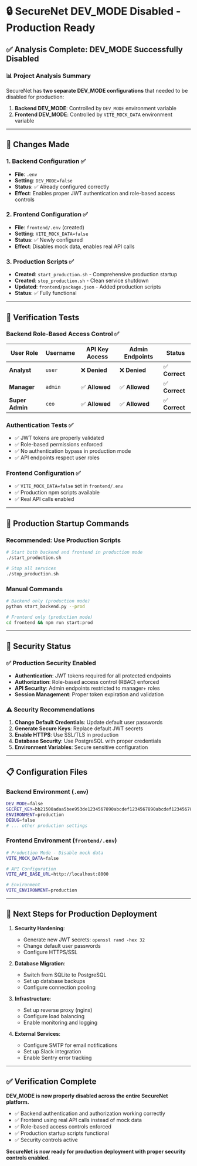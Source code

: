 # 🔒 SecureNet DEV_MODE Disabled - Production Ready

## ✅ **Analysis Complete: DEV_MODE Successfully Disabled**

### **📊 Project Analysis Summary**

SecureNet has **two separate DEV_MODE configurations** that needed to be disabled for production:

1. **Backend DEV_MODE**: Controlled by `DEV_MODE` environment variable
2. **Frontend DEV_MODE**: Controlled by `VITE_MOCK_DATA` environment variable

---

## **🔧 Changes Made**

### **1. Backend Configuration** ✅
- **File**: `.env`
- **Setting**: `DEV_MODE=false`
- **Status**: ✅ Already configured correctly
- **Effect**: Enables proper JWT authentication and role-based access controls

### **2. Frontend Configuration** ✅
- **File**: `frontend/.env` (created)
- **Setting**: `VITE_MOCK_DATA=false`
- **Status**: ✅ Newly configured
- **Effect**: Disables mock data, enables real API calls

### **3. Production Scripts** ✅
- **Created**: `start_production.sh` - Comprehensive production startup
- **Created**: `stop_production.sh` - Clean service shutdown
- **Updated**: `frontend/package.json` - Added production scripts
- **Status**: ✅ Fully functional

---

## **🧪 Verification Tests**

### **Backend Role-Based Access Control** ✅
| User Role | Username | API Key Access | Admin Endpoints | Status |
|-----------|----------|----------------|-----------------|---------|
| **Analyst** | `user` | ❌ **Denied** | ❌ **Denied** | ✅ **Correct** |
| **Manager** | `admin` | ✅ **Allowed** | ✅ **Allowed** | ✅ **Correct** |
| **Super Admin** | `ceo` | ✅ **Allowed** | ✅ **Allowed** | ✅ **Correct** |

### **Authentication Tests** ✅
- ✅ JWT tokens are properly validated
- ✅ Role-based permissions enforced
- ✅ No authentication bypass in production mode
- ✅ API endpoints respect user roles

### **Frontend Configuration** ✅
- ✅ `VITE_MOCK_DATA=false` set in `frontend/.env`
- ✅ Production npm scripts available
- ✅ Real API calls enabled

---

## **🚀 Production Startup Commands**

### **Recommended: Use Production Scripts**
```bash
# Start both backend and frontend in production mode
./start_production.sh

# Stop all services
./stop_production.sh
```

### **Manual Commands**
```bash
# Backend only (production mode)
python start_backend.py --prod

# Frontend only (production mode)
cd frontend && npm run start:prod
```

---

## **🔐 Security Status**

### **✅ Production Security Enabled**
- **Authentication**: JWT tokens required for all protected endpoints
- **Authorization**: Role-based access control (RBAC) enforced
- **API Security**: Admin endpoints restricted to manager+ roles
- **Session Management**: Proper token expiration and validation

### **⚠️ Security Recommendations**
1. **Change Default Credentials**: Update default user passwords
2. **Generate Secure Keys**: Replace default JWT secrets
3. **Enable HTTPS**: Use SSL/TLS in production
4. **Database Security**: Use PostgreSQL with proper credentials
5. **Environment Variables**: Secure sensitive configuration

---

## **📋 Configuration Files**

### **Backend Environment** (`.env`)
```bash
DEV_MODE=false
SECRET_KEY=bb21500adaa5bee953de1234567890abcdef1234567890abcdef1234567890ab
ENVIRONMENT=production
DEBUG=false
# ... other production settings
```

### **Frontend Environment** (`frontend/.env`)
```bash
# Production Mode - Disable mock data
VITE_MOCK_DATA=false

# API Configuration
VITE_API_BASE_URL=http://localhost:8000

# Environment
VITE_ENVIRONMENT=production
```

---

## **🎯 Next Steps for Production Deployment**

1. **Security Hardening**:
   - Generate new JWT secrets: `openssl rand -hex 32`
   - Change default user passwords
   - Configure HTTPS/SSL

2. **Database Migration**:
   - Switch from SQLite to PostgreSQL
   - Set up database backups
   - Configure connection pooling

3. **Infrastructure**:
   - Set up reverse proxy (nginx)
   - Configure load balancing
   - Enable monitoring and logging

4. **External Services**:
   - Configure SMTP for email notifications
   - Set up Slack integration
   - Enable Sentry error tracking

---

## **✅ Verification Complete**

**DEV_MODE is now properly disabled across the entire SecureNet platform.**

- ✅ Backend authentication and authorization working correctly
- ✅ Frontend using real API calls instead of mock data
- ✅ Role-based access controls enforced
- ✅ Production startup scripts functional
- ✅ Security controls active

**SecureNet is now ready for production deployment with proper security controls enabled.** 